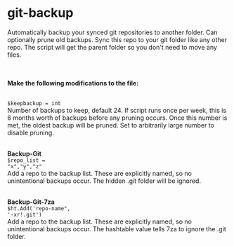 # git-backup

Automatically backup your synced git repositories to another folder. Can optionally prune old backups. Sync this repo to your git folder like any other repo. The script will get the parent folder so you don't need to move any files.<br><br><br>

**Make the following modifications to the file:**<br><br>

<code>$keepbackup = int</code><br>
Number of backups to keep, default 24. If script runs once per week, this is 6 months worth of backups before any pruning occurs. Once this number is met, the oldest backup will be pruned. Set to arbitrarily large number to disable pruning.<br><br>


**Backup-Git**<br>
<code>$repo_list = "x","y","z"</code><br>
Add a repo to the backup list. These are explicitly named, so no unintentional backups occur. The hidden .git folder will be ignored.<br><br>

**Backup-Git-7za**<br>
<code>$ht.Add('repo-name", '-xr!.git')</code><br>
Add a repo to the backup list. These are explicitly named, so no unintentional backups occur. The hashtable value tells 7za to ignore the .git folder.
